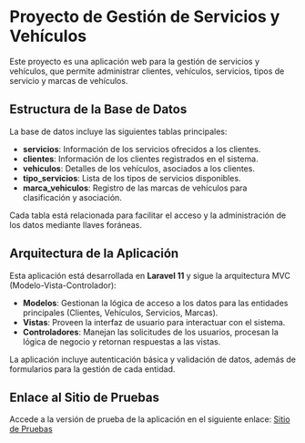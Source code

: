 

# Proyecto de Gestión de Servicios y Vehículos

Este proyecto es una aplicación web para la gestión de servicios y vehículos, que permite administrar clientes, vehículos, servicios, tipos de servicio y marcas de vehículos.

## Estructura de la Base de Datos

La base de datos incluye las siguientes tablas principales:

- **servicios**: Información de los servicios ofrecidos a los clientes.
- **clientes**: Información de los clientes registrados en el sistema.
- **vehiculos**: Detalles de los vehículos, asociados a los clientes.
- **tipo_servicios**: Lista de los tipos de servicios disponibles.
- **marca_vehiculos**: Registro de las marcas de vehículos para clasificación y asociación.

Cada tabla está relacionada para facilitar el acceso y la administración de los datos mediante llaves foráneas.

## Arquitectura de la Aplicación

Esta aplicación está desarrollada en **Laravel 11** y sigue la arquitectura MVC (Modelo-Vista-Controlador):
- **Modelos**: Gestionan la lógica de acceso a los datos para las entidades principales (Clientes, Vehículos, Servicios, Marcas).
- **Vistas**: Proveen la interfaz de usuario para interactuar con el sistema.
- **Controladores**: Manejan las solicitudes de los usuarios, procesan la lógica de negocio y retornan respuestas a las vistas.

La aplicación incluye autenticación básica y validación de datos, además de formularios para la gestión de cada entidad.

## Enlace al Sitio de Pruebas

Accede a la versión de prueba de la aplicación en el siguiente enlace: [Sitio de Pruebas](http://prueba-gestion-servicios.com)

